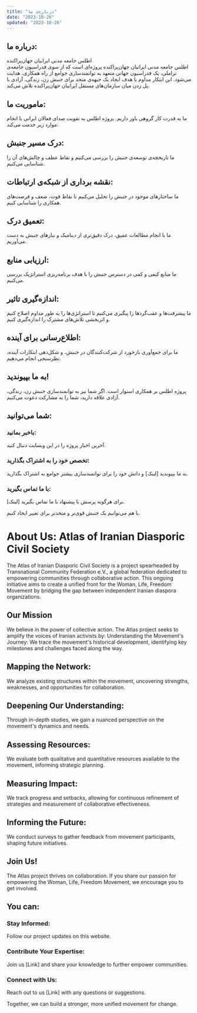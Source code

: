 ```yaml
---
title: "درباره‌ی ما"
date: "2023-10-26"
updated: "2023-10-26"
---
```


## درباره ما:
 اطلس جامعه مدنی ایرانیان جهان‌پراکنده  
اطلس جامعه مدنی ایرانیان جهان‌پراکنده پروژه‌ای است که از سوی فدراسیون جامعه‌ی تراملی، یک فدراسیون جهانی متعهد به توانمندسازی جوامع از راه همکاری، هدایت می‌شود. این ابتکار مداوم با هدف ایجاد یک جبهه‌ی متحد برای جنبش زن، زندگی، آزادی با پل زدن میان سازمان‌های مستقل ایرانیان جهان‌پراکنده تلاش می‌کند.

## ماموریت ما:
ما به قدرت کار گروهی باور داریم. پروژه اطلس به تقویت صدای فعالان ایرانی با انجام موارد زیر خدمت می‌کند:

## درک مسیر جنبش:
 ما تاریخچه‌ی توسعه‌ی جنبش را بررسی می‌کنیم و نقاط عطف و چالش‌های آن را شناسایی می‌کنیم.

## نقشه برداری از شبکه‌ی ارتباطات:
 ما ساختارهای موجود در جنبش را تحلیل می‌کنیم تا نقاط قوت، ضعف و فرصت‌های همکاری را شناسایی کنیم.

## تعمیق درک:
 ما با انجام مطالعات عمیق، درک دقیق‌تری از دینامیک و نیازهای جنبش به دست می‌آوریم.

## ارزیابی منابع:
 ما منابع کیفی و کمی در دسترس جنبش را با هدف برنامه‌ریزی استراتژیک بررسی می‌کنیم.

## اندازه‌گیری تاثیر:
 ما پیشرفت‌ها و عقب‌گردها را پیگیری می‌کنیم تا استراتژی‌ها را به طور مداوم اصلاح کنیم و اثربخشی تلاش‌های مشترک را اندازه‌گیری کنیم.

## اطلاع‌رسانی برای آینده:
 ما برای جمع‌آوری بازخورد از شرکت‌کنندگان در جنبش، و شکل‌دهی ابتکارات آینده، نظرسنجی انجام می‌دهیم.

## به ما بپیوندید!
پروژه اطلس بر همکاری استوار است. اگر شما نیز به توانمندسازی جنبش زن، زندگی، آزادی علاقه دارید، شما را به مشارکت دعوت می‌کنیم.

## شما می‌توانید:
### باخبر بمانید:
 آخرین اخبار پروژه را در این وبسایت دنبال کنید.

### تخصص خود را به اشتراک بگذارید:
 به ما بپیوندید [لینک] و دانش خود را برای توانمندسازی بیشتر جوامع به اشتراک بگذارید.

### با ما تماس بگیرید:
 برای هرگونه پرسش یا پیشنهاد با ما تماس بگیرید [لینک].


با هم می‌توانیم یک جنبش قوی‌تر و متحدتر برای تغییر ایجاد کنیم.


# About Us: Atlas of Iranian Diasporic Civil Society
The Atlas of Iranian Diasporic Civil Society is a project spearheaded by Transnational Community Federation e.V., a global federation dedicated to empowering communities through collaborative action. This ongoing initiative aims to create a unified front for the Woman, Life, Freedom Movement by bridging the gap between independent Iranian diaspora organizations.
## Our Mission
We believe in the power of collective action. The Atlas project seeks to amplify the voices of Iranian activists by:
Understanding the Movement's Journey: We trace the movement's historical development, identifying key milestones and challenges faced along the way.
## Mapping the Network: 
We analyze existing structures within the movement, uncovering strengths, weaknesses, and opportunities for collaboration.
## Deepening Our Understanding:
Through in-depth studies, we gain a nuanced perspective on the movement's dynamics and needs.

## Assessing Resources: 
We evaluate both qualitative and quantitative resources available to the movement, informing strategic planning.

## Measuring Impact:
We track progress and setbacks, allowing for continuous refinement of strategies and measurement of collaborative effectiveness.

## Informing the Future:
We conduct surveys to gather feedback from movement participants, shaping future initiatives.

## Join Us!
The Atlas project thrives on collaboration. If you share our passion for empowering the Woman, Life, Freedom Movement, we encourage you to get involved.
## You can:
### Stay Informed: 
Follow our project updates on this website.
### Contribute Your Expertise: 
Join us [Link] and share your knowledge to further empower communities.

### Connect with Us: 
Reach out to us [Link] with any questions or suggestions.

Together, we can build a stronger, more unified movement for change.
